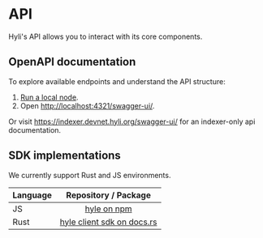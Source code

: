 # API

Hyli's API allows you to interact with its core components.

## OpenAPI documentation

To explore available endpoints and understand the API structure:

1. [Run a local node](../quickstart/run.md).
2. Open <http://localhost:4321/swagger-ui/>.

Or visit <https://indexer.devnet.hyli.org/swagger-ui/> for an indexer-only api documentation.

## SDK implementations

We currently support Rust and JS environments.

| Language | Repository / Package |
|----------|:--------------------:|
| JS       | [hyle on npm](https://www.npmjs.com/package/hyle)                  |
| Rust     | [hyle client sdk on docs.rs](https://crates.io/crates/hyle-client-sdk)              |
